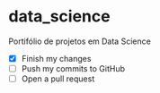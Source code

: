 # data_science
Portifólio de projetos em Data Science
- [x] Finish my changes
- [ ] Push my commits to GitHub
- [ ] Open a pull request
